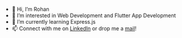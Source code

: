 - 👋 Hi, I’m Rohan
- 👀 I’m interested in Web Development and Flutter App Development
- 🌱 I’m currently learning Express.js
- 📫 Connect with me on <a href="https://www.linkedin.com/in/rohan-sharma-323593202/">LinkedIn</a> or drop me a <a href="mailto:rohan.sharma2934@gmail.com">mail</a>!
<!---
- 💞️ I’m looking to collaborate on ...
--->
<!---

rohan843/rohan843 is a ✨ special ✨ repository because its `README.md` (this file) appears on your GitHub profile.
You can click the Preview link to take a look at your changes.
--->
